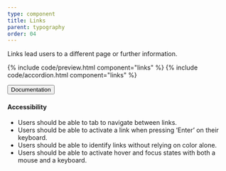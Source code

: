 ```yaml
---
type: component
title: Links
parent: typography
order: 04
---
```


<!-- Links section begin -->

<p class="font-lead">Links lead users to a different page or further information.
</p>

{% include code/preview.html component="links" %}
{% include code/accordion.html component="links" %}
<div class="accordion-bordered accordion-docs">
  <button class="button-unstyled accordion-button"
      aria-expanded="true" aria-controls="link-docs">
    Documentation
  </button>
  <div id="link-docs" class="accordion-content">
    <h4 class="heading">Accessibility</h4>
    <ul class="content-list">
      <li>Users should be able to tab to navigate between links.</li>
      <li>Users should be able to activate a link when pressing ‘Enter’ on their keyboard.</li>
      <li>Users should be able to identify links without relying on color alone.</li>
      <li>Users should be able to activate hover and focus states with both a mouse and a keyboard.</li>
    </ul>
  </div>
</div>
